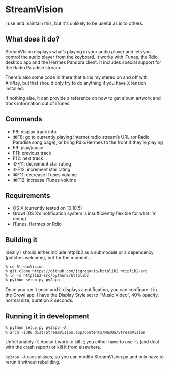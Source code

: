 StreamVision
============

I use and maintain this, but it's unlikely to be useful as is to
others.

What does it do?
----------------
StreamVIsion displays what’s playing in your audio player and lets you control the audio player from the keyboard.  It works with iTunes, the Rdio desktop app and the Hermes Pandora client.  It includes special support for the Radio Paradise stream.

There's also some code in there that turns my stereo on and off with AirPlay, but that should only try to do anything if you have XTension installed.

If nothing else, it can provide a reference on how to get album artwork and track information out of iTunes.

Commands
--------
 - F8: display track info
 - ⌘F8: go to currently playing Internet radio stream’s URL (or Radio Paradise song page), or bring Rdio/Hermes to the front if they’re playing
 - F9: play/pause
 - F11: previous track
 - F12: next track
 - ⇧F11: decrement star rating
 - ⇧F12: increment star rating
 - ⌘F11: decrease iTunes volume
 - ⌘F12: increase iTunes volume

Requirements
------------
 - OS X (currently tested on 10.10.5)
 - Growl (OS X’s notification system is insufficiently flexible for what I’m doing)
 - iTunes, Hermes or Rdio

Building it
-----------
Ideally I should either include httplib2 as a submodule or a dependency (patches welcome), but for the moment...
```shell
% cd StreamVision
% git clone https://github.com/jcgregorio/httplib2 httplib2-src
% ln -s httplib2-src/python2/httplib2
% python setup.py py2app
```

Once you run it once and it displays a notification, you can configure it in the Growl app.  I have the Display Style set to “Music Video”, 40% opacity, normal size, duration 2 seconds.

Running it in development
-------------------------
```shell
% python setup.py py2app -A
% arch -i386 dist/StreamVision.app/Contents/MacOS/StreamVision
```
Unfortunately `^C` doesn't work to kill it; you either have to use `^\` (and deal with the crash report) or kill it from elsewhere.

`py2app -A` uses aliases, so you can modify StreamVision.py and only have to rerun it without rebuilding.
